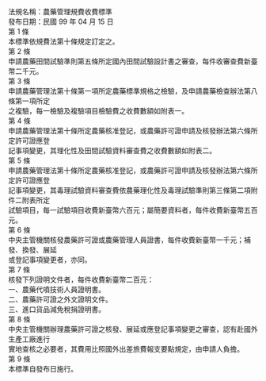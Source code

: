 法規名稱：農藥管理規費收費標準  
發布日期：民國 99 年 04 月 15 日  
第 1 條  
本標準依規費法第十條規定訂定之。  
第 2 條  
申請農藥田間試驗準則第五條所定國內田間試驗設計書之審查，每件收審查費新臺幣二千元。  
第 3 條  
申請農藥管理法第十條第一項所定農藥標準規格之檢驗，及申請農藥檢查辦法第八條第一項所定  
之複驗，每一檢驗及複驗項目檢驗費之收費數額如附表一。  
第 4 條  
申請農藥管理法第十條所定農藥核准登記，或農藥許可證申請及核發辦法第六條所定許可證應登  
記事項變更，其理化性及田間試驗資料審查費之收費數額如附表二。  
第 5 條  
申請農藥管理法第十條所定農藥核准登記，或農藥許可證申請及核發辦法第六條所定許可證應登  
記事項變更，其毒理試驗資料審查費依農藥理化性及毒理試驗準則第三條第二項附件二附表所定  
試驗項目，每一試驗項目收費新臺幣六百元；屬簡要資料者，每件收費新臺幣五百元。  
第 6 條  
中央主管機關核發農藥許可證或農藥管理人員證書，每件收費新臺幣一千元；補發、換發、展延  
或登記事項變更者，亦同。  
第 7 條  
核發下列證明文件者，每件收費新臺幣二百元：  
一、農藥代噴技術人員證明書。  
二、農藥許可證之外文證明文件。  
三、進口貨品減免稅捐證明書。  
第 8 條  
中央主管機關辦理農藥許可證之核發、展延或應登記事項變更之審查，認有赴國外生產工廠進行  
實地查核之必要者，其費用比照國外出差旅費報支要點規定，由申請人負擔。  
第 9 條  
本標準自發布日施行。  


